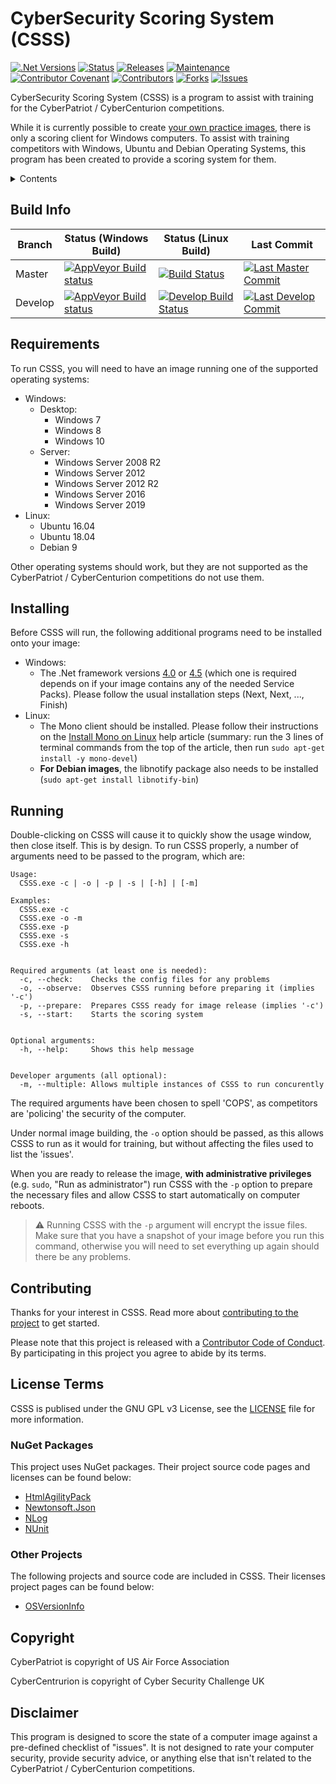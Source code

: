 # CyberSecurity Scoring System (CSSS)

[![.Net Versions](https://img.shields.io/badge/.Net%20Versions-4.0|4.5|4.6|4.7|4.8-blue.svg)]()
[![Status](https://img.shields.io/badge/status-Pre%20Release-red.svg)]()
[![Releases](https://img.shields.io/github/v/release/stuajnht/CSSS?include_prereleases)]()
[![Maintenance](https://img.shields.io/maintenance/yes/2019.svg)]()
[![Contributor Covenant](https://img.shields.io/badge/Contributor%20Covenant-v1.4%20adopted-ff69b4.svg)](CODE_OF_CONDUCT.md)  <!-- [![Known Vulnerabilities](https://snyk.io/test/github/stuajnht/CSSS/badge.svg?targetFile=CSSS.sln)](https://snyk.io/test/github/stuajnht/CSSS?targetFile=CSSS.sln) -->
[![Contributors](https://img.shields.io/github/contributors/stuajnht/CSSS.svg)]()
[![Forks](https://img.shields.io/github/forks/stuajnht/CSSS.svg)](https://github.com/stuajnht/CSSS/network/members)
[![Issues](https://img.shields.io/github/issues/stuajnht/CSSS.svg)](https://github.com/stuajnht/CSSS/issues)

CyberSecurity Scoring System (CSSS) is a program to assist with training for the CyberPatriot / CyberCenturion competitions.

While it is currently possible to create [your own practice images](https://www.uscyberpatriot.org/competition/training-materials/practice-images), there is only a scoring client for Windows computers. To assist with training competitors with Windows, Ubuntu and Debian Operating Systems, this program has been created to provide a scoring system for them.

<details>
  <summary>Contents</summary>

  * [Build Info](#build-info)
  * [Requirements](#requirements)
  * [Installing](#installing)
  * [Running](#running)
  * [Contributing](#contributing)
  * [License Terms](#license-terms)
    * [NuGet Packages](#nuget-packages)
    * [Other Projects](#other-projects)
  * [Copyright](#copyright)
  * [Disclaimer](#disclaimer)
</details>

## Build Info
|Branch|Status (Windows Build)|Status (Linux Build)|Last Commit|
|---|---|---|---|
|Master|[![AppVeyor Build status](https://img.shields.io/appveyor/ci/stuajnht/CSSS?label=AppVeyor%20Build)](https://ci.appveyor.com/project/stuajnht/csss)|[![Build Status](https://img.shields.io/travis/stuajnht/CSSS.svg?label=Travis%20Build)](https://travis-ci.org/stuajnht/CSSS)|[![Last Master Commit](https://img.shields.io/github/last-commit/stuajnht/CSSS.svg)]()
|Develop|[![AppVeyor Build status](https://img.shields.io/appveyor/ci/stuajnht/CSSS/develop?label=AppVeyor%20Build)](https://ci.appveyor.com/project/stuajnht/csss/history?branch=develop)|[![Develop Build Status](https://img.shields.io/travis/stuajnht/CSSS/develop?label=Travis%20Build)](https://travis-ci.org/stuajnht/CSSS/branches)|[![Last Develop Commit](https://img.shields.io/github/last-commit/stuajnht/CSSS/develop.svg)]()

## Requirements
To run CSSS, you will need to have an image running one of the supported operating systems:
  * Windows:
    * Desktop:
      * Windows 7
      * Windows 8
      * Windows 10
    * Server:
      * Windows Server 2008 R2
      * Windows Server 2012
      * Windows Server 2012 R2
      * Windows Server 2016
      * Windows Server 2019
  * Linux:
    * Ubuntu 16.04
    * Ubuntu 18.04
    * Debian 9

Other operating systems should work, but they are not supported as the CyberPatriot / CyberCenturion competitions do not use them.

## Installing
Before CSSS will run, the following additional programs need to be installed onto your image:
  * Windows:
    * The .Net framework versions [4.0](https://www.microsoft.com/en-gb/download/details.aspx?id=17718) or [4.5](https://www.microsoft.com/en-gb/download/details.aspx?id=42642) (which one is required depends on if your image contains any of the needed Service Packs). Please follow the usual installation steps (Next, Next, ..., Finish)
  * Linux:
    * The Mono client should be installed. Please follow their instructions on the [Install Mono on Linux](http://www.mono-project.com/docs/getting-started/install/linux/) help article (summary: run the 3 lines of terminal commands from the top of the article, then run `sudo apt-get install -y mono-devel`)
    * __For Debian images__, the libnotify package also needs to be installed (`sudo apt-get install libnotify-bin`)

## Running
Double-clicking on CSSS will cause it to quickly show the usage window, then close itself. This is by design. To run CSSS properly, a number of arguments need to be passed to the program, which are:
```
Usage:
  CSSS.exe -c | -o | -p | -s | [-h] | [-m]

Examples:
  CSSS.exe -c
  CSSS.exe -o -m
  CSSS.exe -p
  CSSS.exe -s
  CSSS.exe -h


Required arguments (at least one is needed):
  -c, --check:    Checks the config files for any problems
  -o, --observe:  Observes CSSS running before preparing it (implies '-c')
  -p, --prepare:  Prepares CSSS ready for image release (implies '-c')
  -s, --start:    Starts the scoring system


Optional arguments:
  -h, --help:     Shows this help message


Developer arguments (all optional):
  -m, --multiple: Allows multiple instances of CSSS to run concurently
```

The required arguments have been chosen to spell 'COPS', as competitors are 'policing' the security of the computer.

Under normal image building, the `-o` option should be passed, as this allows CSSS to run as it would for training, but without affecting the files used to list the 'issues'.

When you are ready to release the image, __with administrative privileges__ (e.g. `sudo`, "Run as administrator") run CSSS with the `-p` option to prepare the necessary files and allow CSSS to start automatically on computer reboots.
> :warning: Running CSSS with the `-p` argument will encrypt the issue files. Make sure that you have a snapshot of your image before you run this command, otherwise you will need to set everything up again should there be any problems.

## Contributing
Thanks for your interest in CSSS. Read more about [contributing to the project](CONTRIBUTING.md) to get started.

Please note that this project is released with a [Contributor Code of Conduct](CODE_OF_CONDUCT.md). By participating in this project you agree to abide by its terms.

## License Terms
CSSS is publised under the GNU GPL v3 License, see the [LICENSE](LICENSE.md) file for more information.

### NuGet Packages
This project uses NuGet packages. Their project source code pages and licenses can be found below:
* [HtmlAgilityPack](https://htmlagilitypack.codeplex.com/)
* [Newtonsoft.Json](http://www.newtonsoft.com/json)
* [NLog](http://nlog-project.org/)
* [NUnit](https://www.nunit.org/)

### Other Projects
The following projects and source code are included in CSSS. Their licenses project pages can be found below:
* [OSVersionInfo](https://www.codeproject.com/Articles/73000/Getting-Operating-System-Version-Info-Even-for-Win)

## Copyright
CyberPatriot is copyright of US Air Force Association

CyberCentrurion is copyright of Cyber Security Challenge UK

## Disclaimer
This program is designed to score the state of a computer image against a pre-defined checklist of "issues". It is not designed to rate your computer security, provide security advice, or anything else that isn't related to the CyberPatriot / CyberCenturion competitions.
